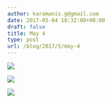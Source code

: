 ```yaml
---
author: karamanis.g@gmail.com
date: 2017-05-04 18:32:00+00:00
draft: false
title: May 4
type: post
url: /blog/2017/5/may-4
---
```




  
   ![](/images/2017-05-04-20175may-4/IMG_1036.jpg)

  

  
   ![](/images/2017-05-04-20175may-4/IMG_1037.jpg)

  

  
   ![](/images/2017-05-04-20175may-4/IMG_1039.jpg)

  


